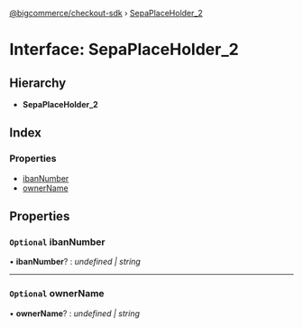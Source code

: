 [@bigcommerce/checkout-sdk](../README.md) › [SepaPlaceHolder_2](sepaplaceholder_2.md)

# Interface: SepaPlaceHolder_2

## Hierarchy

* **SepaPlaceHolder_2**

## Index

### Properties

* [ibanNumber](sepaplaceholder_2.md#optional-ibannumber)
* [ownerName](sepaplaceholder_2.md#optional-ownername)

## Properties

### `Optional` ibanNumber

• **ibanNumber**? : *undefined | string*

___

### `Optional` ownerName

• **ownerName**? : *undefined | string*
